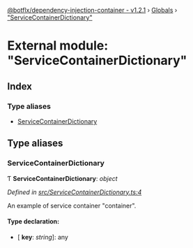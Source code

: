 [@botflx/dependency-injection-container - v1.2.1](../README.md) › [Globals](../globals.md) › ["ServiceContainerDictionary"](_servicecontainerdictionary_.md)

# External module: "ServiceContainerDictionary"

## Index

### Type aliases

* [ServiceContainerDictionary](_servicecontainerdictionary_.md#servicecontainerdictionary)

## Type aliases

###  ServiceContainerDictionary

Ƭ **ServiceContainerDictionary**: *object*

*Defined in [src/ServiceContainerDictionary.ts:4](https://github.com/botflux/dependency-injection-container/blob/e0ed624/src/ServiceContainerDictionary.ts#L4)*

An example of service container "container".

#### Type declaration:

* \[ **key**: *string*\]: any
